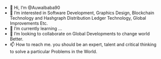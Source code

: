 - 👋 Hi, I’m @Auwalbaba90
- 👀 I’m interested in Software Development, Graphics Design, Blockchain Technology and Hashgraph Distribution Ledger Technology, Global Improvements Etc.
- 🌱 I’m currently learning ...
- 💞️ I’m looking to collaborate on Global Developments to change world Better.
- 📫 How to reach me. you should be an expert, talent and critical thinking to solve a particular Problems in the World.

<!---
Auwalbaba90/Auwalbaba90 is a ✨ special ✨ repository because its `README.md` (this file) appears on your GitHub profile.
You can click the Preview link to take a look at your changes.
--->
